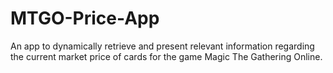 # MTGO-Price-App
An app to dynamically retrieve and present relevant information regarding the current market price of cards for the game Magic The Gathering Online. 
